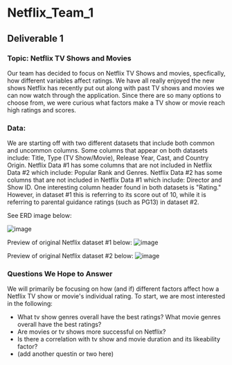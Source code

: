 # Netflix_Team_1 

## Deliverable 1

### Topic: Netflix TV Shows and Movies
Our team has decided to focus on Netflix TV Shows and movies, specfically, how different variables affect ratings.  We have all really enjoyed the new shows Netflix has recently put out along with past TV shows and movies we can now watch through the application.  Since there are so many options to choose from, we were curious what factors make a TV show or movie reach high ratings and scores.  

### Data: 
We are starting off with two different datasets that include both common and uncommon columns.  Some columns that appear on both datasets include: Title, Type (TV Show/Movie), Release Year, Cast, and Country Origin.  Netflix Data #1 has some columns that are not included in Netflix Data #2 which include: Popular Rank and Genres.  Netflix Data #2 has some columns that are not included in Netflix Data #1 which include: Director and Show ID.  One interesting column header found in both datasets is "Rating."  However, in dataset #1 this is referring to its score out of 10, while it is referring to parental guidance ratings (such as PG13) in dataset #2.  

See ERD image below:

![image](https://user-images.githubusercontent.com/64279232/140628398-59b659df-ba62-499c-9745-ba3b532f7f9f.png)

Preview of original Netflix dataset #1 below:
![image](https://user-images.githubusercontent.com/64279232/140628580-d81c9e31-1353-455f-b672-c49be421b366.png)

Preview of original Netflix dataset #2 below:
![image](https://user-images.githubusercontent.com/64279232/140628670-22d7736a-491c-4e4b-80e4-9672009c5220.png)


### Questions We Hope to Answer
We will primarily be focusing on how (and if) different factors affect how a Netflix TV show or movie's individual rating. To start, we are most interested in the following:
- What tv show genres overall have the best ratings?  What movie genres overall have the best ratings?
- Are movies or tv shows more successful on Netflix?
- Is there a correlation with tv show and movie duration and its likeability factor? 
- (add another questin or two here)



